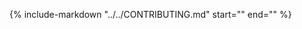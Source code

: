 {%
   include-markdown "../../CONTRIBUTING.md"
   start="<!--intro-start-->"
   end="<!--intro-end-->"
%}

